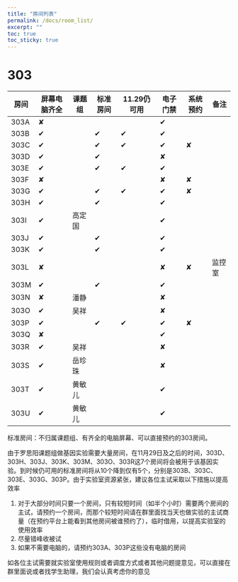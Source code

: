 ```yaml
---
title: "房间列表"
permalink: /docs/room_list/
excerpt: ""
toc: true
toc_sticky: true
---
```


# 303

| 房间 | 屏幕电脑齐全 | 课题组 | 标准房间 | 11.29仍可用 | 电子门禁 | 系统预约 | 备注   |
| ---- | ------------ | ------ | -------- | ----------- | -------- | -------- | ------ |
| 303A | ✘            |        |          |             | ✔        |          |        |
| 303B | ✔            |        | ✔        | ✔           | ✔        |          |        |
| 303C | ✔            |        | ✔        | ✔           | ✔        | ✘        |        |
| 303D | ✔            |        | ✔        |             | ✘        |          |        |
| 303E | ✔            |        | ✔        | ✔           | ✔        |          |        |
| 303F | ✘            |        |          |             | ✘        | ✘        |        |
| 303G | ✔            |        | ✔        | ✔           | ✔        | ✘        |        |
| 303H | ✔            |        | ✔        |             | ✔        |          |        |
| 303I | ✔            | 高定国 |          |             | ✔        |          |        |
| 303J | ✔            |        | ✔        |             | ✔        |          |        |
| 303K | ✔            |        | ✔        |             | ✔        |          |        |
| 303L | ✘            |        |          |             | ✘        | ✘        | 监控室 |
| 303M | ✔            |        | ✔        |             | ✔        |          |        |
| 303N | ✘            | 潘静   |          |             | ✘        |          |        |
| 303O | ✔            | 吴祥   |          |             | ✘        |          |        |
| 303P | ✔            |        | ✔        | ✔           | ✔        | ✘        |        |
| 303Q | ✘            |        |          |             | ✔        |          |        |
| 303R | ✔            | 吴祥   |          |             | ✘        |          |        |
| 303S | ✔            | 岳珍珠 |          |             | ✘        |          |        |
| 303T | ✔            | 黄敏儿 |          |             | ✔        |          |        |
| 303U | ✔            | 黄敏儿 |          |             | ✔        |          |        |

标准房间：不归属课题组、有齐全的电脑屏幕、可以直接预约的303房间。

由于罗思阳课题组做基因实验需要大量房间，在11月29日及之后的时间，303D、303H、303J、303K、303M、303O、303R这7个房间将会被用于该基因实验。到时候仍可用的标准房间将从10个降到仅有5个，分别是303B、303C、303E、303G、303P。由于实验室资源紧张，建议各位主试采取以下措施以提高效率
1. 对于大部分时间只要一个房间，只有较短时间（如半个小时）需要两个房间的主试，请预约一个房间，而那个较短时间请在群里面找当天也做实验的主试商量（在预约平台上能看到其他房间被谁预约了），临时借用，以提高实验室的使用效率
2. 尽量错峰收被试
3. 如果不需要电脑的，请预约303A、303P这些没有电脑的房间

如各位主试需要就实验室使用规则或者调度方式或者其他问题提意见，可以直接在群里面说或者找学生助理，我们会认真考虑你的意见

